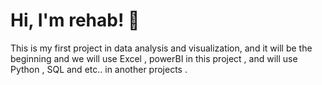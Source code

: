 
# Hi, I'm rehab! 👋
This is my first project in data analysis and visualization, and it will be the beginning and we will use Excel , powerBI in this project , and will use Python , SQL and etc.. in another projects .
